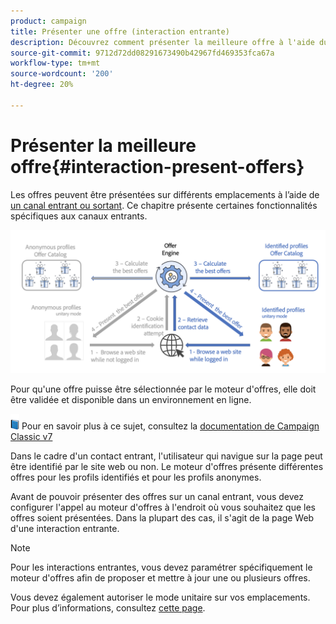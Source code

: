```yaml
---
product: campaign
title: Présenter une offre (interaction entrante)
description: Découvrez comment présenter la meilleure offre à l'aide du module Interaction de Campaign
source-git-commit: 9712d72dd08291673490b42967fd469353fca67a
workflow-type: tm+mt
source-wordcount: '200'
ht-degree: 20%

---
```


# Présenter la meilleure offre{#interaction-present-offers}

Les offres peuvent être présentées sur différents emplacements à l’aide de [un canal entrant ou sortant](interaction-architecture.md#interaction-types). Ce chapitre présente certaines fonctionnalités spécifiques aux canaux entrants.

![](assets/inbound-interactions.png)

Pour qu&#39;une offre puisse être sélectionnée par le moteur d&#39;offres, elle doit être validée et disponible dans un environnement en ligne.

![](../assets/do-not-localize/book.png) Pour en savoir plus à ce sujet, consultez la [documentation de Campaign Classic v7](https://experienceleague.adobe.com/docs/campaign-classic/using/managing-offers/managing-an-offer-catalog/approving-and-activating-an-offer.html?lang=fr#approving-offer-content)

Dans le cadre d&#39;un contact entrant, l&#39;utilisateur qui navigue sur la page peut être identifié par le site web ou non. Le moteur d&#39;offres présente différentes offres pour les profils identifiés et pour les profils anonymes.

Avant de pouvoir présenter des offres sur un canal entrant, vous devez configurer l&#39;appel au moteur d&#39;offres à l&#39;endroit où vous souhaitez que les offres soient présentées. Dans la plupart des cas, il s&#39;agit de la page Web d&#39;une interaction entrante.

>[!NOTE]
>
>Pour les interactions entrantes, vous devez paramétrer spécifiquement le moteur d&#39;offres afin de proposer et mettre à jour une ou plusieurs offres.
>
>Vous devez également autoriser le mode unitaire sur vos emplacements. Pour plus d’informations, consultez [cette page](interaction-offer-spaces.md).
